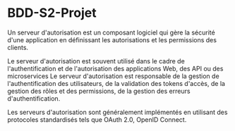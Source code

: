 # BDD-S2-Projet

Un serveur d'autorisation est un composant logiciel qui gère la sécurité d'une application en définissant les autorisations et les permissions des clients.

Le serveur d'autorisation est souvent utilisé dans le cadre de l'authentification et de l'autorisation des applications Web, des API ou des microservices
Le serveur d'autorisation est responsable de la gestion de l'authentification des utilisateurs, de la validation des tokens d'accès, de la gestion des rôles et des permissions, de la gestion des erreurs d'authentification.

Les serveurs d'autorisation sont généralement implémentés en utilisant des protocoles standardisés tels que OAuth 2.0, OpenID Connect.
